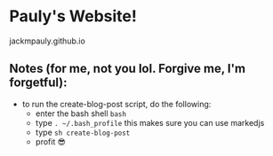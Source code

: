 # Pauly's Website!
jackmpauly.github.io

## Notes (for me, not you lol. Forgive me, I'm forgetful):
* to run the create-blog-post script, do the following:
  * enter the bash shell `bash`
  * type `. ~/.bash_profile` this makes sure you can use markedjs
  * type `sh create-blog-post`
  * profit 😎
